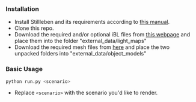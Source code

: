 ### Installation

- Install Stillleben and its requirements according to [this manual](https://git.ais.uni-bonn.de/schwarzm/stillleben/-/blob/master/doc/installation.rst).
- Clone this repo.
- Download the required and/or optional iBL files from [this webpage](http://www.hdrlabs.com/sibl/archive.html) and place them into the folder "external_data/light_maps"
- Download the required mesh files from [here](https://uni-bonn.sciebo.de/s/PsEd2HWUsIfvHte) and place the two unpacked folders into "external_data/object_models"


### Basic Usage

```python
python run.py <scenario>
```

- Replace `<scenario>` with the scenario you'd like to render.